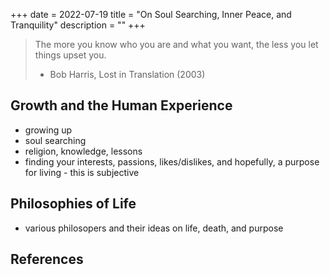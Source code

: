 +++
date = 2022-07-19
title = "On Soul Searching, Inner Peace, and Tranquility"
description = ""
+++

> The more you know who you are and what you want, the less you let things upset 
> you.
>
> - Bob Harris, Lost in Translation (2003)

## Growth and the Human Experience

- growing up
- soul searching
- religion, knowledge, lessons
- finding your interests, passions, likes/dislikes, and hopefully, a purpose for 
living - this is subjective

## Philosophies of Life

- various philosopers and their ideas on life, death, and purpose

## References

[^1]: 

[^2]: 
